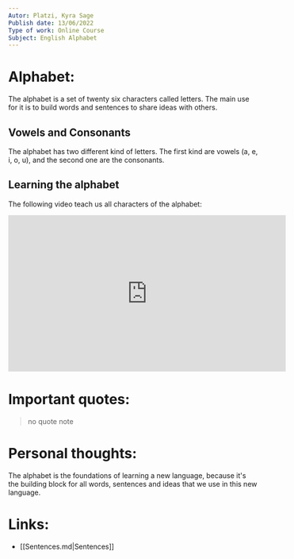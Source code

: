 ```yaml
---
Autor: Platzi, Kyra Sage
Publish date: 13/06/2022
Type of work: Online Course
Subject: English Alphabet
---
```

# Alphabet:
The alphabet is a set of twenty six characters called letters.
The main use for it is to build words and sentences to share ideas
with others.
## Vowels and Consonants
The alphabet has two different kind of letters. The first kind are 
vowels (a, e, i, o, u), and the second one are the consonants.
## Learning the alphabet
The following video teach us all characters of the alphabet:
<iframe width="560" height="315" src="https://www.youtube.com/embed/um3YrKRfsr0?si=Y53TmdxxZXD8wzIh" title="YouTube video player" frameborder="0" allow="accelerometer; autoplay; clipboard-write; encrypted-media; gyroscope; picture-in-picture; web-share" referrerpolicy="strict-origin-when-cross-origin" allowfullscreen></iframe>

# Important quotes:
> no quote note
# Personal thoughts:
The alphabet is the foundations of learning a new language, because
it's the building block for all words, sentences and ideas that we
use in this new language.
# Links:
- [[Sentences.md|Sentences]]
